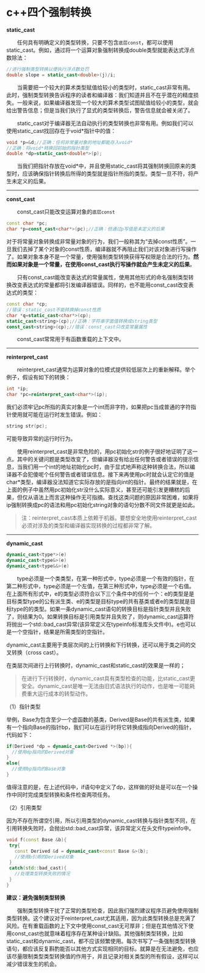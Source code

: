 # c++四个强制转换

**static_cast**

　　任何具有明确定义的类型转换，只要不包含``底层const``，都可以使用static_cast。例如，通过将一个运算对象强制转换成double类型就能表达式浮点数除法：

```c++
//进行强制类型转换以便执行浮点数处罚
double slope = static_cast<double>(j)/i;
```

　　当需要把一个较大的算术类型赋值给较小的类型时，static_cast非常有用。此时，强制类型转换告诉程序的读者和编译器：我们知道并且不在乎潜在的精度损失。一般来说，如果编译器发现一个较大的算术类型试图赋值给较小的类型，就会给出警告信息；但是当我们执行了显式的类型转换后，警告信息就会被关闭了。

　　static_cast对于编译器无法自动执行的类型转换也非常有用。例如我们可以使用static_cast找回存在于void*指针中的值：

```c++
void *p=&d;//正确：任何非常量对象的地址都能存入void*
//正确：将void*转换回初始的指针类型
double *dp=static_cast<double*>(p);
```

　　当我们把指针存放在void*中，并且使用static_cast将其强制转换回原来的类型时，应该确保指针转换后所得的类型就是指针所指的类型。类型一旦不符，将产生未定义的后果。



-----



**const_cast**

　　const_cast只能改变运算对象的``底层const``

```c++
const char *pc;
char *p=const_cast<char*>(pc);//正确：但通过p写值是未定义的后果
```

对于将常量对象转换成非常量对象的行为，我们一般称其为“去掉const性质”。一旦我们去掉了某个对象的const性质，编译器就不再阻止我们对该对象进行写操作了。如果对象本身不是一个常量，使用强制类型转换获得写权限是合法的行为。**然而如果对象是一个常量，在使用const_cast执行写操作就会产生未定义的后果**。

　　只有const_cast能改变表达式的常量属性，使用其他形式的命名强制类型转换改变表达式的常量都将引发编译器错误。同样的，也不能用const_cast改变表达式的类型：

```c++
const char *cp;
//错误：static_cast不能转换掉const性质
char *q=static_cast<char*>(cp);
static_cast<string>(cp);//正确：字符串字面值转换成string类型
const_cast<string>(cp);//错误：const_cast只改变常量属性
```

　　const_cast常常用于有函数重载的上下文中。

------



**reinterpret_cast**

　　reinterpret_cast通常为运算对象的位模式提供较低层次上的重新解释。举个例子，假设有如下的转换：

```c++
int *ip;
char *pc=reinterpret_cast<char*>(ip);
```

我们必须牢记pc所指的真实对象是一个int而非字符，如果把pc当成普通的字符指针使用就可能在运行时发生错误。例如：

```c++
string str(pc);
```

可能导致异常的运行时行为。

　　使用reinterpret_cast是非常危险的，用pc初始化str的例子很好地证明了这一点。其中的关键问题是类型改变了，但编译器没有给出任何警告或者错误的提示信息，当我们用一个int的地址初始化pc时，由于显式地声称这种转换合法，所以编译器不会犯傻呢个任何警告或者错误信息。接下来再使用pc时就会认定它的值是char*类型，编译器没法知道它实际存放的是指向int的指针。最终的结果就是，在上面的例子中虽然用pc初始化str没什么实际意义，甚至还可能引发更糟糕的后果，但仅从语法上而言这种操作无可指摘。查找这类问题的原因非常困难，如果将ip强制转换成pc的语法和用pc初始化string对象的语句分数不同文件就更是如此。

>注：reinterpret_cast本质上依赖于机器。要想安全地使用reinterpret_cast必须对涉及的类型和编译器实现转换的过程都非常了解。



---

**dynamic_cast**

```c++
dynamic_cast<type*>(e)
dynamic_cast<type&>(e)
dynamic_cast<type&&>(e)
```

　　type必须是一个类类型，在第一种形式中，type必须是一个有效的指针，在第二种形式中，type必须是一个左值，在第三种形式中，type必须是一个右值。在上面所有形式中，e的类型必须符合以下三个条件中的任何一个：e的类型是是目标类型type的公有派生类、e的类型是目标type的共有基类或者e的类型就是目标type的的类型。如果一条dynamic_cast语句的转换目标是指针类型并且失败了，则结果为0。如果转换目标是引用类型并且失败了，则dynamic_cast运算符将抛出一个std::bad_cast异常(该异常定义在typeinfo标准库头文件中)。e也可以是一个空指针，结果是所需类型的空指针。

dynamic_cast主要用于类层次间的上行转换和下行转换，还可以用于类之间的交叉转换（cross cast）。

在类层次间进行上行转换时，dynamic_cast和static_cast的效果是一样的；

> 在进行下行转换时，dynamic_cast具有类型检查的功能，比static_cast更安全。dynamic_cast是唯一无法由旧式语法执行的动作，也是唯一可能耗费重大运行成本的转型动作。



（1）指针类型

举例，Base为包含至少一个虚函数的基类，Derived是Base的共有派生类，如果有一个指向Base的指针bp，我们可以在运行时将它转换成指向Derived的指针，代码如下：

```c++
if(Derived *dp = dynamic_cast<Derived *>(bp)){
  //使用dp指向的Derived对象  
}
else{
  //使用bp指向的Base对象  
}
```

值得注意的是，在上述代码中，if语句中定义了dp，这样做的好处是可以在一个操作中同时完成类型转换和条件检查两项任务。



（2）引用类型

因为不存在所谓空引用，所以引用类型的dynamic_cast转换与指针类型不同，在引用转换失败时，会抛出std::bad_cast异常，该异常定义在头文件typeinfo中。

```c++
void f(const Base &b){
 try{
   const Derived &d = dynamic_cast<const Base &>(b);  
   //使用b引用的Derived对象
 }
 catch(std::bad_cast){
   //处理类型转换失败的情况
 }
}
```



**建议：避免强制类型转换**

　　强制类型转换干扰了正常的类型检查，因此我们强烈建议程序员避免使用强制类型转换。这个建议对于reinterpret_cast尤其适用，因为此类型转换总是充满了风险。在有重载函数的上下文中使用const_cast无可厚非；但是在其他情况下使用const_cast也就意味着程序存在某种设计缺陷。其他强制类型转换，比如static_cast和dynamic_cast，都不应该频繁使用。每次书写了一条强制类型转换语句，都应该反复斟酌能否以其他方式实现相同的目标。就算是在无法避免，也应该尽量限制类型类型转换值的作用于，并且记录对相关类型的所有假设，这样可以减少错误发生的机会。
